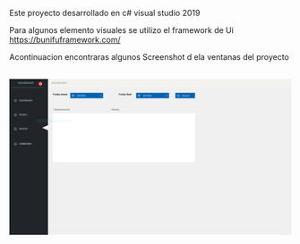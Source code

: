 Este proyecto desarrollado en c#  visual studio 2019

Para algunos elemento visuales se utilizo el  framework de Ui https://bunifuframework.com/

Acontinuacion encontraras algunos Screenshot d ela ventanas del proyecto

<img src="https://github.com/icordoba8/AccumulatedSales/screenshot/master/Screenshot/Dashboard.PNG" alt="">
<img src="https://github.com/icordoba8/AccumulatedSales/screenshot/master/Screenshot/Pedido.PNG" alt="">
<img src="https://github.com/icordoba8/AccumulatedSales/blob/master/Screenshot/Ventas.PNG" alt="">
<img src="https://github.com/icordoba8/AccumulatedSales/screenshot/master/Screenshot/Comisiones.PNG" alt="">